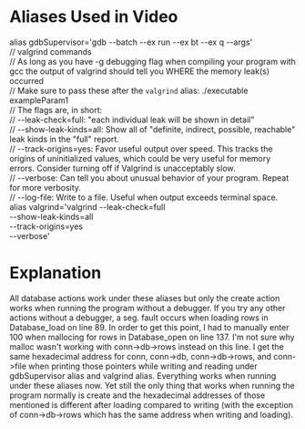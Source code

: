 # Aliases Used in Video

alias gdbSupervisor='gdb --batch --ex run --ex bt --ex q --args'  
// valgrind commands  
// As long as you have -g debugging flag when compiling your program with gcc the output of valgrind should tell you WHERE the memory leak(s) occurred  
// Make sure to pass these after the `valgrind` alias: ./executable exampleParam1  
// The flags are, in short:  
//    --leak-check=full: "each individual leak will be shown in detail"  
//    --show-leak-kinds=all: Show all of "definite, indirect, possible, reachable" leak kinds in the "full" report.  
//    --track-origins=yes: Favor useful output over speed. This tracks the origins of uninitialized values, which could be very useful for memory errors. Consider turning off if Valgrind is unacceptably slow.  
//    --verbose: Can tell you about unusual behavior of your program. Repeat for more verbosity.  
//    --log-file: Write to a file. Useful when output exceeds terminal space.  
alias valgrind='valgrind --leak-check=full \
         --show-leak-kinds=all \
         --track-origins=yes \
         --verbose'  


# Explanation

All database actions work under these aliases but only the create action works when running the program without a debugger. If you try any other actions without a debugger, a seg. fault occurs when loading rows in Database_load on line 89. In order to get this point, I had to manually enter 100 when mallocing for rows in Database_open on line 137. I'm not sure why malloc wasn't working with conn->db->rows instead on this line. I get the same hexadecimal address for conn, conn->db, conn->db->rows, and conn->file when printing those pointers while writing and reading under gdbSupervisor alias and valgrind alias. Everything works when running under these aliases now. Yet still the only thing that works when running the program normally is create and the hexadecimal addresses of those mentioned is different after loading compared to writing (with the exception of conn->db->rows which has the same address when writing and loading).
